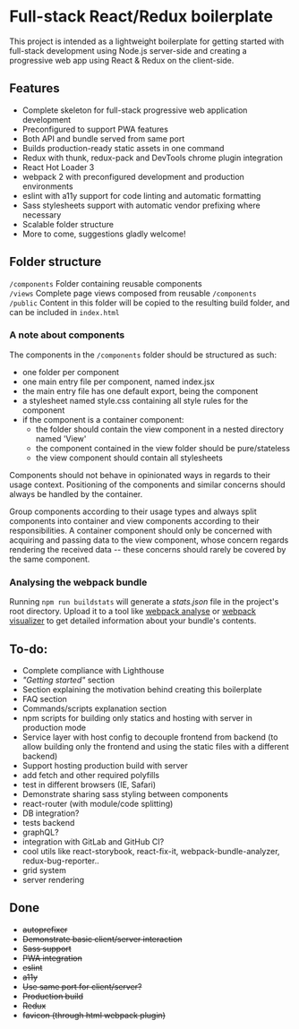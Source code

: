 # Full-stack React/Redux boilerplate

This project is intended as a lightweight boilerplate for getting started with full-stack 
development using Node.js server-side and creating a progressive web app using 
React & Redux on the client-side.

## Features
*  Complete skeleton for full-stack progressive web application development
*  Preconfigured to support PWA features
*  Both API and bundle served from same port
*  Builds production-ready static assets in one command
*  Redux with thunk, redux-pack and DevTools chrome plugin integration
*  React Hot Loader 3
*  webpack 2 with preconfigured development and production environments
*  eslint with a11y support for code linting and automatic formatting
*  Sass stylesheets support with automatic vendor prefixing where necessary
*  Scalable folder structure
*  More to come, suggestions gladly welcome!

## Folder structure
```/components``` Folder containing reusable components  
```/views``` Complete page views composed from reusable ```/components```  
```/public``` Content in this folder will be copied to the resulting build folder, and can be included in ```index.html```

### A note about components
The components in the ```/components``` folder should be structured as such:
*  one folder per component
*  one main entry file per component, named index.jsx
*  the main entry file has one default export, being the component
*  a stylesheet named style.css containing all style rules for the component
*  if the component is a container component: 
   *  the folder should contain the view component in a nested directory named 'View'
   *  the component contained in the view folder should be pure/stateless
   *  the view component should contain all stylesheets

Components should not behave in opinionated ways in regards to their usage context. 
Positioning of the components and similar concerns should always be handled by the container.

Group components according to their usage types and always split components into container and view 
components according to their responsibilities. 
A container component should only be concerned with acquiring and passing data
to the view component, whose concern regards rendering the received data -- these concerns should
rarely be covered by the same component.

### Analysing the webpack bundle
Running ```npm run buildstats``` will generate a *stats.json* file in the project's root directory.
Upload it to a tool like [webpack analyse][1] or [webpack visualizer][2] to get detailed information 
about your bundle's contents.

## To-do:
*  Complete compliance with Lighthouse
*  *"Getting started"* section
*  Section explaining the motivation behind creating this boilerplate
*  FAQ section
*  Commands/scripts explanation section
*  npm scripts for building only statics and hosting with server in production mode
*  Service layer with host config to decouple frontend from backend 
(to allow building only the frontend and using the static files with a different backend)
*  Support hosting production build with server
*  add fetch and other required polyfills
*  test in different browsers (IE, Safari)
*  Demonstrate sharing sass styling between components
*  react-router (with module/code splitting)
*  DB integration?
*  tests backend
*  graphQL?
*  integration with GitLab and GitHub CI?
*  cool utils like react-storybook, react-fix-it, webpack-bundle-analyzer, redux-bug-reporter..
*  grid system
*  server rendering


## Done
*  ~~autoprefixer~~
*  ~~Demonstrate basic client/server interaction~~
*  ~~Sass support~~
*  ~~PWA integration~~ 
*  ~~eslint~~
*  ~~a11y~~
*  ~~Use same port for client/server?~~
*  ~~Production build~~
*  ~~Redux~~
*  ~~favicon (through html webpack plugin)~~


[1]: https://webpack.github.io/analyse/
[2]: https://chrisbateman.github.io/webpack-visualizer/